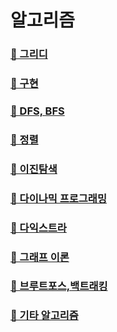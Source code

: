 # 알고리즘

### [🔖 그리디](3_greedy/%EA%B0%9C%EB%85%90.md)

### [🔖 구현](4_구현/%EA%B0%9C%EB%85%90.md)

### [🔖 DFS, BFS](5_DFS,BFS/%EA%B0%9C%EB%85%90.md)

### [🔖 정렬](6_정렬/%EA%B0%9C%EB%85%90.md)

### [🔖 이진탐색](7_이진탐색/%EA%B0%9C%EB%85%90.md)

### [🔖 다이나믹 프로그래밍](8_DP/README.md)

### [🔖 다익스트라](9_다익스트라/%EA%B0%9C%EB%85%90.md)

### [🔖 그래프 이론](10_graph/%EA%B0%9C%EB%85%90.md)

### [🔖 브루트포스,백트래킹](11_브루트포스,백트래킹/index.md)

### [🔖 기타 알고리즘](documents/others.md)
